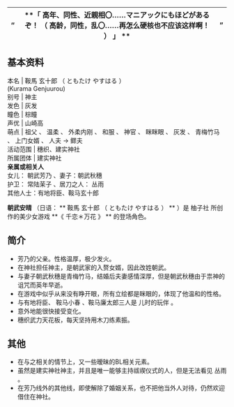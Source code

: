 “  |  **「 高年、同性、近親相〇……マニアックにもほどがあるぞ！  （  高龄，同性，乱〇……再怎么硬核也不应该这样啊！  ）  」 ** |  ”   
---|---|---  
  
**基本资料**  
---  
本名  |  鞍馬 玄十郎  （  ともたけ やすはる  ）    
(Kurama Genjuurou)  
别号  |  神主   
发色  |  灰发   
瞳色  |  棕瞳   
声优  |  山崎高   
萌点  |  祖父  、  温柔  、  外柔内刚  、  和服  、  神官  、  眯眯眼  、  灰发  、  青梅竹马  、  上门女婿  、  人夫  →  鳏夫   
活动范围  |  穗织、建实神社   
所属团体  |  建实神社   
**亲属或相关人**  
女儿：  朝武芳乃  、妻子：朝武秋穗  
护卫：  常陆茉子  、居刀之人：  丛雨  
其他人士：有地将臣、鞍马玄十郎  
  
**朝武安晴** （日语： ** 鞍馬 玄十郎  （  ともたけ やすはる  ）  ** ）是  柚子社  所创作的美少女游戏 **《 千恋＊万花  》
** 的登场角色。

##  简介

  * 芳乃的父亲。性格温厚，极少发火。 
  * 在神社担任神主，是朝武家的入赘女婿，因此改姓朝武。 
  * 与妻子朝武秋穗是青梅竹马，结婚后夫妻感情深厚，但是朝武秋穗由于祟神的诅咒而英年早逝。 
  * 在游戏中似乎从来没有睁开眼，所有立绘都是眯眼的，体现了他温和的性格。 
  * 与有地将臣、  鞍马小春  、鞍马廉太郎三人是  儿时的玩伴  。 
  * 意外地能很快接受变化。 
  * 穗织武力天花板，每天坚持用木刀练素振。 

##  其他

  * 在与之相关的情节上，又一些暧昧的BL相关元素。 
  * 虽然是建实神社神主，并且是唯一能够主持祓禊仪式的人，但是无法看见  丛雨  。 
  * 在芳乃线外的其他线，即使解除了婚姻关系，也不把他当外人对待，仍然欢迎借住在神社。 

  